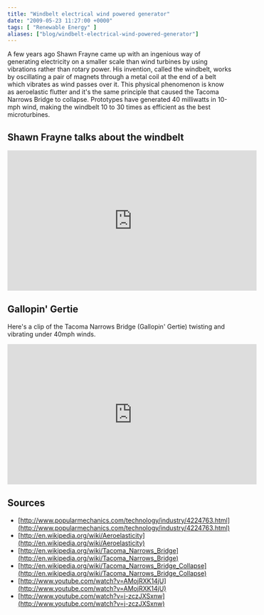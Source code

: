 ```yaml
---
title: "Windbelt electrical wind powered generator"
date: "2009-05-23 11:27:00 +0000"
tags: [ "Renewable Energy" ]
aliases: ["blog/windbelt-electrical-wind-powered-generator"]
---
```

A few years ago Shawn Frayne came up with an ingenious way of generating electricity on a smaller scale than wind turbines by using vibrations rather than rotary power. His invention, called the windbelt, works by oscillating a pair of magnets through a metal coil at the end of a belt which vibrates as wind passes over it. This physical phenomenon is know as aeroelastic flutter and it's the same principle that caused the Tacoma Narrows Bridge to collapse. Prototypes have generated 40 milliwatts in 10-mph wind, making the windbelt 10 to 30 times as efficient as the best microturbines.

<!--more-->

## Shawn Frayne talks about the windbelt

<iframe width="560" height="315" src="https://www.youtube.com/embed/AMojRXK14jU" frameborder="0" allowfullscreen></iframe>

## Gallopin' Gertie

Here's a clip of the Tacoma Narrows Bridge (Gallopin' Gertie) twisting and vibrating under 40mph winds.

<iframe width="560" height="315" src="https://www.youtube.com/embed/j-zczJXSxnw" frameborder="0" allowfullscreen></iframe>

## Sources

* [http://www.popularmechanics.com/technology/industry/4224763.html](http://www.popularmechanics.com/technology/industry/4224763.html)
* [http://en.wikipedia.org/wiki/Aeroelasticity](http://en.wikipedia.org/wiki/Aeroelasticity)
* [http://en.wikipedia.org/wiki/Tacoma_Narrows_Bridge](http://en.wikipedia.org/wiki/Tacoma_Narrows_Bridge)
* [http://en.wikipedia.org/wiki/Tacoma_Narrows_Bridge_Collapse](http://en.wikipedia.org/wiki/Tacoma_Narrows_Bridge_Collapse)
* [http://www.youtube.com/watch?v=AMojRXK14jU](http://www.youtube.com/watch?v=AMojRXK14jU)
* [http://www.youtube.com/watch?v=j-zczJXSxnw](http://www.youtube.com/watch?v=j-zczJXSxnw)